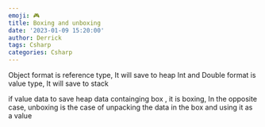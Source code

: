 ```yaml
---
emoji: 🎮 
title: Boxing and unboxing
date: '2023-01-09 15:20:00'
author: Derrick
tags: Csharp
categories: Csharp
---
```


Object format is reference type, It will save to heap 
Int and Double format is value type, It will save to stack

if value data to save heap data containging box , it is boxing, In the opposite case, unboxing is the case of unpacking the data in the box and using it as a value




